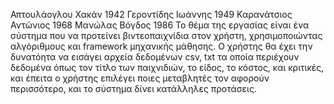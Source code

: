Απτουλάογλου Χακάν 1942
Γεροντίδης Ιωάννης 1949
Καρανάτσιος Αντώνιος 1968
Μανώλας Βόγδος 1986
Το θέμα της εργασίας είναι ένα σύστημα που να προτείνει βιντεοπαιχνίδια στον χρήστη, χρησιμοποιώντας αλγόριθμους και framework μηχανικής μάθησης. Ο χρήστης θα έχει την δυνατόητα να εισάγει αρχεία δεδομένων csv, txt τα οποία περιέχουν δεδομένα όπως τον τίτλο των παιχνιδιών, το είδος, το κόστος, και κριτικές, και έπειτα ο χρήστης επιλέγει ποιες μεταβλητές τον αφορούν περισσότερο, και το σύστημα δίνει κατάλληλες προτάσεις.
